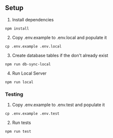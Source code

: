 ## Setup

1. Install dependencies

```
npm install
```

2. Copy .env.example to .env.local and populate it

```
cp .env.example .env.local
```

3. Create database tables if the don't already exist

```
npm run db-sync-local
```

4. Run Local Server

```
npm run local
```

### Testing

1. Copy .env.example to .env.test and populate it

```
cp .env.example .env.test
```

2. Run tests

```
npm run test
```
